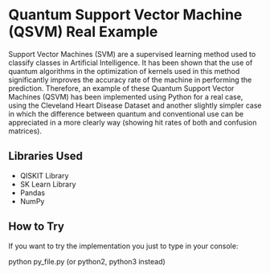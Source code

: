# Quantum Support Vector Machine (QSVM) Real Example
Support Vector Machines (SVM) are a supervised learning method used to classify classes in Artificial Intelligence. It has been shown that the use of quantum algorithms in the optimization of kernels used in this method significantly improves the accuracy rate of the machine in performing the prediction.
Therefore, an example of these Quantum Support Vector Machines (QSVM) has been implemented using Python for a real case, using the Cleveland Heart Disease Dataset and another slightly simpler case in which the difference between quantum and conventional use can be appreciated in a more clearly way (showing hit rates of both and confusion matrices).

## Libraries Used
- QISKIT Library
- SK Learn Library
- Pandas
- NumPy

## How to Try
If you want to try the implementation you just to type in your console:

python py_file.py (or python2, python3 instead)

